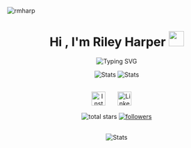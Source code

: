 <p align="left"> <img src="https://komarev.com/ghpvc/?username=rmharp&label=Profile%20views&color=2f80ed&style=flat" alt="rmharp" /> </p>

<h1 align="center"><b>Hi , I'm Riley Harper </b><img src="https://media.giphy.com/media/hvRJCLFzcasrR4ia7z/giphy.gif" width="35"></h1>

<p align="center">
  <picture>
    <img src="https://readme-typing-svg.demolab.com?font=Cascadia+Code&size=22&duration=3000&pause=500&center=true&random=true&width=1000&lines=Statistics%2C+Computer+Science%2C+Applied+Mathematics;Artificial+Intelligence;Machine+Learning;Research;UNC-Chapel+Hill+Student;Self+Taught+Developer" alt="Typing SVG" />
  </picture>
</p>

<div align="center">
    <picture>
      <source media="(prefers-color-scheme: dark)" srcset="https://github-readme-stats.vercel.app/api?username=rmharp&include_all_commits=true&count_private=true&show_icons=true&line_height=27&theme=tokyonight">
      <img alt="Stats" src="https://github-readme-stats.vercel.app/api?username=rmharp&include_all_commits=true&count_private=true&show_icons=true&line_height=27&theme=transparent">
    </picture>
    <picture>
      <source media="(prefers-color-scheme: dark)" srcset="https://github-readme-stats.vercel.app/api/top-langs/?username=rmharp&layout=compact&langs_count=10&theme=tokyonight">
      <img alt="Stats" src="https://github-readme-stats.vercel.app/api/top-langs/?username=rmharp&layout=compact&langs_count=10&theme=transparent">
    </picture>
</div>
<br>
<!-- Social icons section -->
<p align="center">
  <a href="https://www.instagram.com/rrmharp/"><img width="32px" alt="Instagram" title="Instagram" src="https://github.com/dheereshagrwal/colored-icons/blob/f926a9cacef437021842aa53029d1b73fb03de15/svg/instagram.svg"/></a>
  &#8287;&#8287;&#8287;&#8287;&#8287;
  <a href="https://www.linkedin.com/in/rileymharper"><img width="32px" alt="LinkedIn" title="LinkedIn" src="https://github.com/dheereshagrwal/colored-icons/blob/f926a9cacef437021842aa53029d1b73fb03de15/svg/linkedin.svg"/></a>
  &#8287;&#8287;&#8287;&#8287;&#8287;
</p>


<p align="center">
    <img alt="total stars" title="Total stars on GitHub" src="https://custom-icon-badges.demolab.com/github/stars/rmharp?color=55960c&style=for-the-badge&labelColor=488207&logo=star"/></a>
  <a href="https://github.com/rmharp?tab=followers">
    <img alt="followers" title="Follow me on Github" src="https://custom-icon-badges.demolab.com/github/followers/rmharp?color=236ad3&labelColor=1155ba&style=for-the-badge&logo=person-add&label=Follow&logoColor=white"/></a>
</p>

<br>
  <div align="center">
    <picture>
      <source media="(prefers-color-scheme: dark)" srcset="https://github-profile-trophy.vercel.app/?username=rmharp&theme=tokyonight">
      <img alt="Stats" src="https://github-profile-trophy.vercel.app/?username=rmharp&theme=tokyonight">
    </picture>
  </div>
<br>
